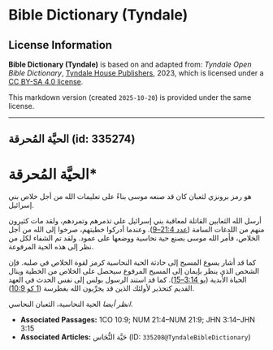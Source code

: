 # Bible Dictionary (Tyndale)

## License Information

**Bible Dictionary (Tyndale)** is based on and adapted from: _Tyndale Open Bible Dictionary_, [Tyndale House Publishers](https://tyndaleopenresources.com/), 2023, which is licensed under a [CC BY-SA 4.0 license](https://creativecommons.org/licenses/by-sa/4.0/legalcode.en).

This markdown version (created `2025-10-20`) is provided under the same license.



--------------------------------

## الحيَّة المُحرقة (id: 335274)

الحيَّة المُحرقة\*
==================

هو رمز برونزي لثعبان كان قد صنعه موسى بناءً على تعليمات الله من أجل خلاص بني إسرائيل.

أرسل الله الثعابين القاتلة لمعاقبة بني إسرائيل على تذمرهم وتمردهم، ولقد مات كثيرون منهم من اللدغات السامة ([عدد 21:4–9](https://ref.ly/Num21:4-Num21:9)). وعندما أدركوا خطيتهم، صرخوا إلى الله من أجل الخلاص، فأمر الله موسى بصنع حية نحاسية ووضعها على عمود. ولقد تم الشفاء لكل من نظر إلى هذه الحية المرفوعة.

كما قد أشار يسوع المسيح إلى حادثة الحية النحاسية كرمز لقوة الخلاص في صلبه. فإن الشخص الذي ينظر بإيمان إلى المسيح المرفوع سيحصل على الخلاص من الخطية وينال الحياة الأبدية ([يو 3:14–15](https://ref.ly/John3:14-John3:15)). كما قد استند الرسول بولس إلى نفس الحدث في العهد القديم كتحذير لأولئك الذين قد يجرِّبون الله بغطرسة ([1 كو 10:9](https://ref.ly/1Cor10:9)).

*انظر أيضا* الحية النحاسية، الثعبان النحاسي.

* **Associated Passages:** 1CO 10:9; NUM 21:4–NUM 21:9; JHN 3:14–JHN 3:15
* **Associated Articles:** حَيَّة النُّحَاس (ID: `335208@TyndaleBibleDictionary`)

